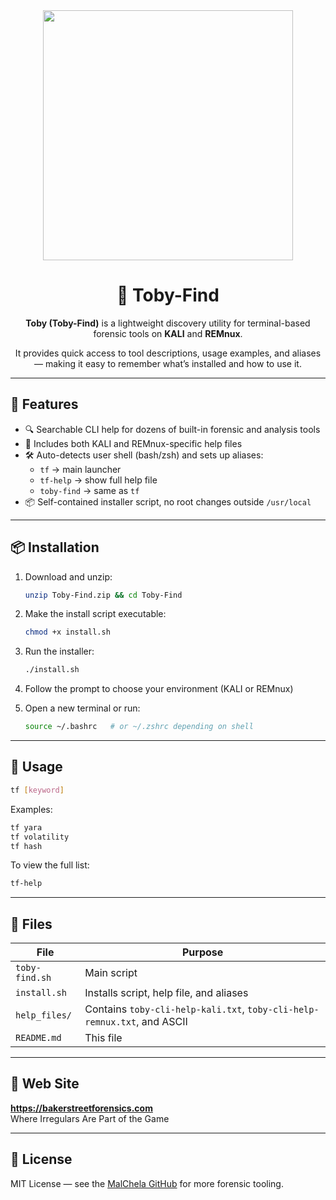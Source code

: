 <div align="center">
 <img style="padding:0;vertical-align:bottom;" height="400" width="400" src="images/malchela.png"/>
 <p>
 <h1>
  🔎 Toby-Find
 </h1>
<p>
<p>

**Toby (Toby-Find)** is a lightweight discovery utility for terminal-based forensic tools on **KALI** and **REMnux**.

It provides quick access to tool descriptions, usage examples, and aliases — making it easy to remember what’s installed and how to use it.

---
<div align="left">

## 🔧 Features

- 🔍 Searchable CLI help for dozens of built-in forensic and analysis tools
- 🧾 Includes both KALI and REMnux-specific help files
- 🛠️ Auto-detects user shell (bash/zsh) and sets up aliases:
  - `tf` → main launcher
  - `tf-help` → show full help file
  - `toby-find` → same as `tf`
- 📦 Self-contained installer script, no root changes outside `/usr/local`

---

## 📦 Installation

1. Download and unzip:

   ```bash
   unzip Toby-Find.zip && cd Toby-Find
   ```

2. Make the install script executable:

   ```bash
   chmod +x install.sh
   ```

3. Run the installer:

   ```bash
   ./install.sh
   ```

4. Follow the prompt to choose your environment (KALI or REMnux)

5. Open a new terminal or run:

   ```bash
   source ~/.bashrc   # or ~/.zshrc depending on shell
   ```

---

## 🚀 Usage

```bash
tf [keyword]
```

Examples:
```bash
tf yara
tf volatility
tf hash
```

To view the full list:
```bash
tf-help
```

---

## 📁 Files

| File | Purpose |
|------|---------|
| `toby-find.sh` | Main script |
| `install.sh`   | Installs script, help file, and aliases |
| `help_files/`  | Contains `toby-cli-help-kali.txt`, `toby-cli-help-remnux.txt`, and ASCII |
| `README.md`    | This file |

---

## 🔗 Web Site

**https://bakerstreetforensics.com**  
Where Irregulars Are Part of the Game

---

## 🪪 License

MIT License — see the [MalChela GitHub](https://github.com/dwmetz/MalChela) for more forensic tooling.
